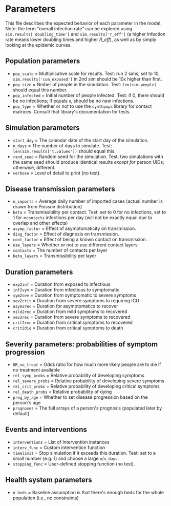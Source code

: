 # Parameters

This file describes the expected behavior of each parameter in the model. Note: the term "overall infection rate" can be explored using `sim.results['doubling_time']` and `sim.results['r_eff']` (a higher infection rate means lower doubling times and higher _R\_eff_), as well as by simply looking at the epidemic curves.

## Population parameters
* `pop_scale`    = Multiplicative scale for results. Test: run 2 sims, set to 10, `sim.results['cum_exposed']` in 2nd sim should be 10x higher than first.
* `pop_size`     = Nmber of people in the simulation. Test: `len(sim.people)` should equal this number.
* `pop_infected` = Initial number of people infected. Test: if 0, there should be no infections; if equals `n`, should be no _new_ infections.
* `pop_type`   = Whether or not to use the `synthpops` library for contact matrices. Consult that library's documentation for tests.

## Simulation parameters
* `start_day`    = The calendar date of the start day of the simulation.
* `n_days`       = The number of days to simulate. Test: `len(sim.results['t.values'])` should equal this.
* `rand_seed`    = Random seed for the simulation. Test: two simulations with the same seed should produce identical results _except for_ person UIDs; otherwise, different.
* `verbose`      = Level of detail to print (no test).

## Disease transmission parameters
* `n_imports`    = Average daily number of imported cases (actual number is drawn from Poisson distribution)
* `beta`         = Transmissibility per contact. Test: set to 0 for no infections, set to 1 for ≈`contacts` infections per day (will not be exactly equal due to overlap and other effects)
* `asymp_factor` = Effect of asymptomaticity on transmission.
* `diag_factor`  = Effect of diagnosis on transmission.
* `cont_factor`  = Effect of being a known contact  on transmission.
* `use_layers`   = Whether or not to use different contact layers
* `contacts`     = The number of contacts per layer
* `beta_layers`  = Transmissibility per layer

## Duration parameters
* `exp2inf`  = Duration from exposed to infectious
* `inf2sym`  = Duration from infectious to symptomatic
* `sym2sev`  = Duration from symptomatic to severe symptoms
* `sev2crit` = Duration from severe symptoms to requiring ICU
* `asym2rec` = Duration for asymptomatics to recover
* `mild2rec` = Duration from mild symptoms to recovered
* `sev2rec`  = Duration from severe symptoms to recovered
* `crit2rec` = Duration from critical symptoms to recovered
* `crit2die` = Duration from critical symptoms to death

## Severity parameters: probabilities of symptom progression
* `OR_no_treat`      = Odds ratio for how much more likely people are to die if no treatment available
* `rel_symp_probs`   = Relative probability of developing symptoms
* `rel_severe_probs` = Relative probability of developing severe symptoms
* `rel_crit_probs`   = Relative probability of developing critical symptoms
* `rel_death_probs`  = Relative probability of dying
* `prog_by_age`      = Whether to set disease progression based on the person's age
* `prognoses`        = The full arrays of a person's prognosis (populated later by default)

## Events and interventions
* `interventions` = List of Intervention instances
* `interv_func`   = Custom intervention function
* `timelimit`     = Stop simulation if it exceeds this duration. Test: set to a small number (e.g. 1) and choose a large `n`/`n_days`.
* `stopping_func` = User-defined stopping function (no test).

## Health system parameters
* `n_beds` = Baseline assumption is that there's enough beds for the whole population (i.e., no constraints)
